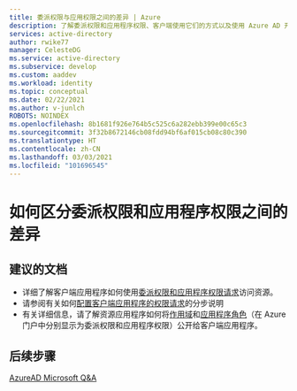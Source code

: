 ```yaml
---
title: 委派权限与应用权限之间的差异 | Azure
description: 了解委派权限和应用程序权限、客户端使用它们的方式以及使用 Azure AD 开发的应用程序的资源公开它们的方式
services: active-directory
author: rwike77
manager: CelesteDG
ms.service: active-directory
ms.subservice: develop
ms.custom: aaddev
ms.workload: identity
ms.topic: conceptual
ms.date: 02/22/2021
ms.author: v-junlch
ROBOTS: NOINDEX
ms.openlocfilehash: 8b1681f926e764b5c525c6a282ebb399e00c65c3
ms.sourcegitcommit: 3f32b8672146cb08fdd94bf6af015cb08c80c390
ms.translationtype: HT
ms.contentlocale: zh-CN
ms.lasthandoff: 03/03/2021
ms.locfileid: "101696545"
---
```

# <a name="how-to-recognize-differences-between-delegated-and-application-permissions"></a>如何区分委派权限和应用程序权限之间的差异

## <a name="recommended-documents"></a>建议的文档

- 详细了解客户端应用程序如何使用[委派权限和应用程序权限请求](developer-glossary.md#permissions)访问资源。
- 请参阅有关如何[配置客户端应用程序的权限请求](quickstart-configure-app-access-web-apis.md)的分步说明
- 有关详细信息，请了解资源应用程序如何将[作用域](developer-glossary.md#scopes)和[应用程序角色](developer-glossary.md#roles)（在 Azure 门户中分别显示为委派权限和应用程序权限）公开给客户端应用程序。 

## <a name="next-steps"></a>后续步骤
[AzureAD Microsoft Q&A](https://docs.microsoft.com/answers/topics/azure-active-directory.html)
